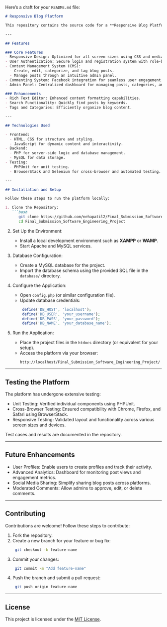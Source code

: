 Here’s a draft for your `README.md` file:

```markdown
# Responsive Blog Platform

This repository contains the source code for a **Responsive Blog Platform**, developed as a part of a Software Engineering Project. The platform aims to provide a user-friendly and feature-rich blogging experience, addressing the limitations of existing solutions like WordPress, Blogger, and Medium. It offers a scalable, customizable, and responsive design while prioritizing ease of use and functionality.

---

## Features

### Core Features
- Responsive Design: Optimized for all screen sizes using CSS and media queries.
- User Authentication: Secure login and registration system with role-based access (Admin/User).
- Content Management System (CMS):
  - Create, edit, categorize, and tag blog posts.
  - Manage posts through an intuitive admin panel.
- Commenting System: Facebook integration for seamless user engagement.
- Admin Panel: Centralized dashboard for managing posts, categories, and tags.

### Enhancements
- Rich Text Editor: Enhanced content formatting capabilities.
- Search Functionality: Quickly find posts by keywords.
- Tags and Categories: Efficiently organize blog content.

---

## Technologies Used

- Frontend: 
  - HTML, CSS for structure and styling.
  - JavaScript for dynamic content and interactivity.
- Backend:
  - PHP for server-side logic and database management.
  - MySQL for data storage.
- Testing:
  - PHPUnit for unit testing.
  - BrowserStack and Selenium for cross-browser and automated testing.

---

## Installation and Setup

Follow these steps to run the platform locally:

1. Clone the Repository:
   ```bash
      git clone https://github.com/nehapatil2/Final_Submission_Software_Engineering_Project.git
      cd Final_Submission_Software_Engineering_Project
   ```

2. Set Up the Environment:
   - Install a local development environment such as **XAMPP** or **WAMP**.
   - Start Apache and MySQL services.

3. Database Configuration:
   - Create a MySQL database for the project.
   - Import the database schema using the provided SQL file in the `database/` directory.

4. Configure the Application:
   - Open `config.php` (or similar configuration file).
   - Update database credentials:
     ```php
      define('DB_HOST', 'localhost');
      define('DB_USER', 'your_username');
      define('DB_PASS', 'your_password');
      define('DB_NAME', 'your_database_name');
     ```

5. Run the Application:
   - Place the project files in the `htdocs` directory (or equivalent for your setup).
   - Access the platform via your browser:
     ```
     http://localhost/Final_Submission_Software_Engineering_Project/
     ```

---

## Testing the Platform

The platform has undergone extensive testing:
- Unit Testing: Verified individual components using PHPUnit.
- Cross-Browser Testing: Ensured compatibility with Chrome, Firefox, and Safari using BrowserStack.
- Responsive Testing: Validated layout and functionality across various screen sizes and devices.

Test cases and results are documented in the repository.

---

## Future Enhancements

- User Profiles: Enable users to create profiles and track their activity.
- Advanced Analytics: Dashboard for monitoring post views and engagement metrics.
- Social Media Sharing: Simplify sharing blog posts across platforms.
- Moderated Comments: Allow admins to approve, edit, or delete comments.

---

## Contributing

Contributions are welcome! Follow these steps to contribute:

1. Fork the repository.
2. Create a new branch for your feature or bug fix:
   ```bash
    git checkout -b feature-name
   ```
3. Commit your changes:
   ```bash
    git commit -m "Add feature-name"
   ```
4. Push the branch and submit a pull request:
   ```bash
    git push origin feature-name
   ```

---

## License

This project is licensed under the [MIT License](LICENSE).


